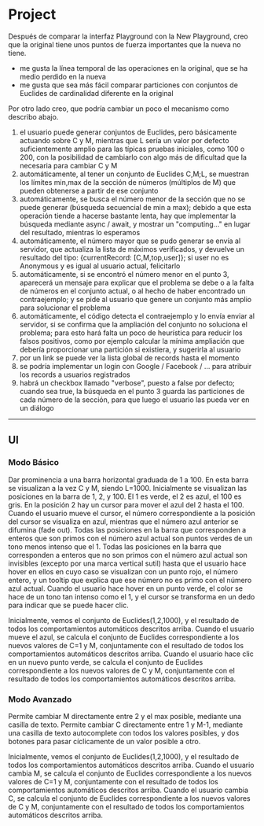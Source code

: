 # Project

Después de comparar la interfaz Playground con la New Playground, creo que la original tiene unos puntos de fuerza importantes que la nueva no tiene.

- me gusta la línea temporal de las operaciones en la original, que se ha medio perdido en la nueva
- me gusta que sea más fácil comparar particiones con conjuntos de Euclides de cardinalidad diferente en la original

Por otro lado creo, que podría cambiar un poco el mecanismo como describo abajo.

1. el usuario puede generar conjuntos de Euclides, pero básicamente actuando sobre C y M, mientras que L sería un valor por defecto suficientemente amplio para las típicas pruebas iniciales, como 100 o 200, con la posibilidad de cambiarlo con algo más de dificultad que la necesaria para cambiar C y M
2. automáticamente, al tener un conjunto de Euclides C,M;L, se muestran los límites min,max de la sección de números (múltiplos de M) que pueden obtenerse a partir de ese conjunto
3. automáticamente, se busca el número menor de la sección que no se puede generar (búsqueda secuencial de min a max); debido a que esta operación tiende a hacerse bastante lenta, hay que implementar la búsqueda mediante async / await, y mostrar un "computing..." en lugar del resultado, mientras lo esperamos
4. automáticamente, el número mayor que se pudo generar se envía al servidor, que actualiza la lista de máximos verificados, y devuelve un resultado del tipo: {currentRecord: [C,M,top,user]}; si user no es Anonymous y es igual al usuario actual, felicitarlo
5. automáticamente, si se encontró el número menor en el punto 3, aparecerá un mensaje para explicar que el problema se debe o a la falta de números en el conjunto actual, o al hecho de haber encontrado un contraejemplo; y se pide al usuario que genere un conjunto más amplio para solucionar el problema
6. automáticamente, el código detecta el contraejemplo y lo envía enviar al servidor, si se confirma que la ampliación del conjunto no soluciona el problema; para esto hará falta un poco de heurística para reducir los falsos positivos, como por ejemplo calcular la mínima ampliación que debería proporcionar una partición si existiera, y sugerirla al usuario
7. por un link se puede ver la lista global de records hasta el momento
8. se podría implementar un login con Google / Facebook / ... para atribuir los records a usuarios registrados
9. habrá un checkbox llamado "verbose", puesto a false por defecto; cuando sea true, la búsqueda en el punto 3 guarda las particiones de cada número de la sección, para que luego el usuario las pueda ver en un diálogo

---

## UI

### Modo Básico

Dar prominencia a una barra horizontal graduada de 1 a 100. En esta barra se visualizan a la vez C y M, siendo L=1000. Inicialmente se visualizan las posiciones en la barra de 1, 2, y 100. El 1 es verde, el 2 es azul, el 100 es gris. En la posición 2 hay un cursor para mover el azul del 2 hasta el 100. Cuando el usuario mueve el cursor, el número correspondiente a la posición del cursor se visualiza en azul, mientras que el número azul anterior se difumina (fade out). Todas las posiciones en la barra que corresponden a enteros que son primos con el número azul actual son puntos verdes de un tono menos intenso que el 1. Todas las posiciones en la barra que corresponden a enteros que no son primos con el número azul actual son invisibles (excepto por una marca vertical sutil) hasta que el usuario hace hover en ellos en cuyo caso se visualizan con un punto rojo, el número entero, y un tooltip que explica que ese número no es primo con el número azul actual. Cuando el usuario hace hover en un punto verde, el color se hace de un tono tan intenso como el 1, y el cursor se transforma en un dedo para indicar que se puede hacer clic.

Inicialmente, vemos el conjunto de Euclides(1,2,1000), y el resultado de todos los comportamientos automáticos descritos arriba. Cuando el usuario mueve el azul, se calcula el conjunto de Euclides correspondiente a los nuevos valores de C=1 y M, conjuntamente con el resultado de todos los comportamientos automáticos descritos arriba. Cuando el usuario hace clic en un nuevo punto verde, se calcula el conjunto de Euclides correspondiente a los nuevos valores de C y M, conjuntamente con el resultado de todos los comportamientos automáticos descritos arriba.

### Modo Avanzado

Permite cambiar M directamente entre 2 y el max posible, mediante una casilla de texto. Permite cambiar C directamente entre 1 y M-1, mediante una casilla de texto autocomplete con todos los valores posibles, y dos botones para pasar cíclicamente de un valor posible a otro.

Inicialmente, vemos el conjunto de Euclides(1,2,1000), y el resultado de todos los comportamientos automáticos descritos arriba. Cuando el usuario cambia M, se calcula el conjunto de Euclides correspondiente a los nuevos valores de C=1 y M, conjuntamente con el resultado de todos los comportamientos automáticos descritos arriba. Cuando el usuario cambia C, se calcula el conjunto de Euclides correspondiente a los nuevos valores de C y M, conjuntamente con el resultado de todos los comportamientos automáticos descritos arriba.
